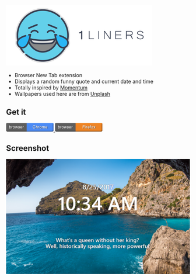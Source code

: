 <img src="https://raw.githubusercontent.com/antoniaelek/one-liners/master/img/logo-text.png" alt="chrome" width="400"/>

- Browser New Tab extension
- Displays a random funny quote and current date and time
- Totally inspired by [Momentum](https://momentumdash.com/)
- Wallpapers used here are from [Unplash](https://source.unsplash.com/)

## Get it

<a href="https://chrome.google.com/webstore/detail/ibccdjmfddleamjkkmemddoppdepaojp" >
  <img src="https://raw.githubusercontent.com/antoniaelek/one-liners/master/img/button-chrome.png" alt="chrome" width="130"/>
</a>

<a href="https://addons.mozilla.org/en-US/firefox/addon/one-liners/" >
  <img src="https://raw.githubusercontent.com/antoniaelek/one-liners/master/img/button-firefox.png" alt="firefox" width="130"/>
</a>

## Screenshot

![Screenshot](https://raw.githubusercontent.com/antoniaelek/one-liners/master/img/readme-1.png)



